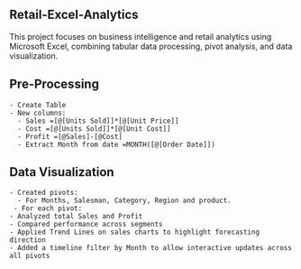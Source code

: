 ## **Retail-Excel-Analytics**
This project focuses on business intelligence and retail analytics using Microsoft Excel, combining tabular data processing, pivot analysis, and data visualization.

## **Pre-Processing**
    - Create Table
    - New columns:
      - Sales =[@[Units Sold]]*[@[Unit Price]]
      - Cost =[@[Units Sold]]*[@[Unit Cost]]
      - Profit =[@Sales]-[@Cost]
      - Extract Month from date =MONTH([@[Order Date]])

## **Data Visualization**
    - Created pivots:
      - For Months, Salesman, Category, Region and product.
     - For each pivot:
    - Analyzed total Sales and Profit
    - Compared performance across segments
    - Applied Trend Lines on sales charts to highlight forecasting direction
    - Added a timeline filter by Month to allow interactive updates across all pivots
